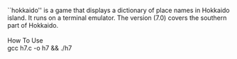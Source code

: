 ``hokkaido'' is a game that displays a dictionary of place names in Hokkaido
island. It runs on a terminal emulator. The version (7.0) covers the southern   
part of Hokkaido.<BR>
<BR> 
How To Use<BR>
gcc h7.c -o h7 && ./h7

